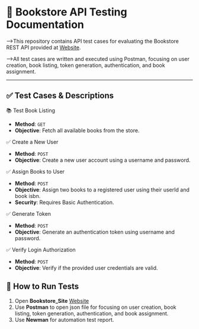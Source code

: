 # 📘 Bookstore API Testing Documentation

-->This repository contains API test cases for evaluating the Bookstore REST API provided at [Website](https://bookstore.demoqa.com). 

-->All test cases are written and executed using Postman, focusing on user creation, book listing, token generation, authentication, and book assignment.

---

## ✅ Test Cases & Descriptions

📚 Test Book Listing 
- **Method**: `GET`
- **Objective**: Fetch all available books from the store.

✅ Create a New User
- **Method**: `POST`
- **Objective**: Create a new user account using a username and password.

✅ Assign Books to User
- **Method**: `POST`
- **Objective**: Assign two books to a registered user using their userId and book isbn.
- **Security**: Requires Basic Authentication.

✅ Generate Token
- **Method**: `POST`
- **Objective**: Generate an authentication token using username and password.

✅ Verify Login Authorization
- **Method**: `POST`
- **Objective**: Verify if the provided user credentials are valid.

## 🚀 How to Run Tests  
1. Open **Bookstore_Site** [Website](https://bookstore.demoqa.com)
2. Use **Postman** to open json file for focusing on user creation, book listing, token generation, authentication, and book assignment.
3. Use **Newman** for automation test report.  





